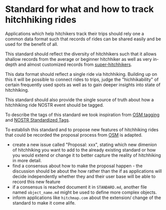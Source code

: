# Standard for what and how to track hitchhiking rides

Applications which help hitchikers track their trips should rely one a common data format such that records of rides can be shared easily and be used for the benefit of all.

This standard should reflect the diversity of hitchhikers such that it allows shallow records from the average or beginner hitchhiker as well as very in-depth and almost customized records from [super-hitchhikers](https://prino.neocities.org/miscellaneous/keeping-statistics).

This data format should reflect a single ride via hitchhiking. Building up on this it will be possible to connect rides to trips, judge the "hichhikability" of certain frequently used spots as well as to gain deeper insights into state of hitchhiking.

This standard should also provide the single source of truth about how a hitchhiking ride NOSTR event should be tagged.

To describe the tags of this standard we took inspiration from [OSM tagging](https://wiki.openstreetmap.org/wiki/Tag:highway%3Dhitchhiking) and [NOSTR Standardized Tags](https://github.com/nostr-protocol/nips?tab=readme-ov-file#standardized-tags).

To establish this standard and to propose new features of hitchhiking rides that could be recorded the proposal process from [OSM](https://wiki.openstreetmap.org/wiki/Proposal_process) is adapted.

- create a new issue called "Proposal: xxx", stating which new dimenion of hitchhiking you want to add to the already existing standard or how you would extend or change it to better capture the reality of hitchhiking in more detail.
- find a consensus about how to make the proposal happen - the discussion should be about the how rather than the if as applications will decide independently whether they and their user base will be able to record this new feature
- if a consensus is reached document it in `STANDARD.md`, another file named `object_name.md` might be used to define more complex objects.
- inform applications like `hitchmap.com` about the extension/ change of the standard to make it come alife.


